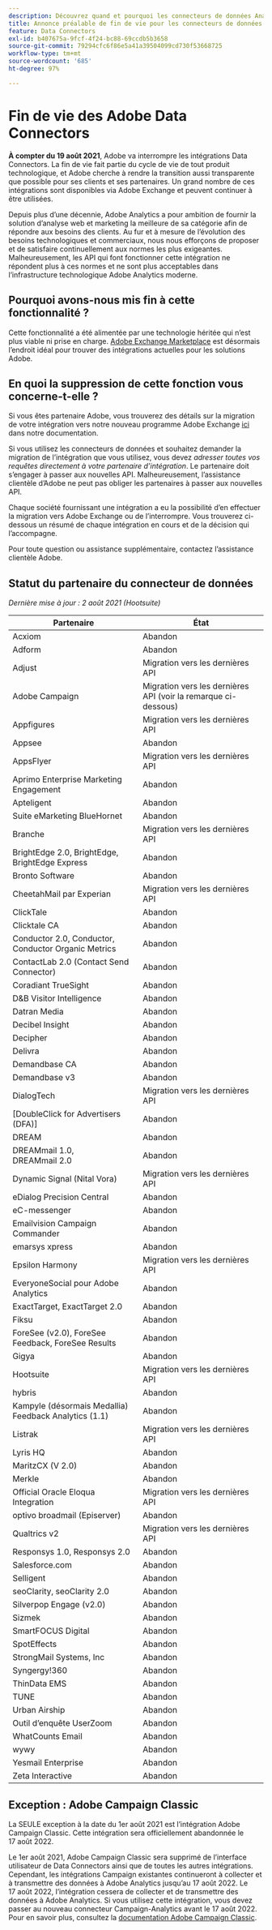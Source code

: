 ```yaml
---
description: Découvrez quand et pourquoi les connecteurs de données Analytics seront bientôt en fin de vie.
title: Annonce préalable de fin de vie pour les connecteurs de données Analytics
feature: Data Connectors
exl-id: b407675a-9fcf-4f24-bc88-69ccdb5b3658
source-git-commit: 79294cfc6f86e5a41a39504099cd730f53668725
workflow-type: tm+mt
source-wordcount: '685'
ht-degree: 97%

---
```


# Fin de vie des Adobe Data Connectors

**À compter du 19 août 2021**, Adobe va interrompre les intégrations Data Connectors. La fin de vie fait partie du cycle de vie de tout produit technologique, et Adobe cherche à rendre la transition aussi transparente que possible pour ses clients et ses partenaires. Un grand nombre de ces intégrations sont disponibles via Adobe Exchange et peuvent continuer à être utilisées.

Depuis plus d’une décennie, Adobe Analytics a pour ambition de fournir la solution d’analyse web et marketing la meilleure de sa catégorie afin de répondre aux besoins des clients. Au fur et à mesure de l’évolution des besoins technologiques et commerciaux, nous nous efforçons de proposer et de satisfaire continuellement aux normes les plus exigeantes.  Malheureusement, les API qui font fonctionner cette intégration ne répondent plus à ces normes et ne sont plus acceptables dans l’infrastructure technologique Adobe Analytics moderne.

## Pourquoi avons-nous mis fin à cette fonctionnalité ?

Cette fonctionnalité a été alimentée par une technologie héritée qui n’est plus viable ni prise en charge. [Adobe Exchange Marketplace](https://exchange.adobe.com/experiencecloud.analytics.html#product) est désormais l’endroit idéal pour trouver des intégrations actuelles pour les solutions Adobe.

## En quoi la suppression de cette fonction vous concerne-t-elle ?

Si vous êtes partenaire Adobe, vous trouverez des détails sur la migration de votre intégration vers notre nouveau programme Adobe Exchange [ici](https://adobeexchangeec.zendesk.com/hc/fr-fr/articles/360003867071-Adobe-Analytics-Integration-Tools) dans notre documentation.

Si vous utilisez les connecteurs de données et souhaitez demander la migration de l’intégration que vous utilisez, vous devez *adresser toutes vos requêtes directement à votre partenaire d’intégration*. Le partenaire doit s’engager à passer aux nouvelles API. Malheureusement, l’assistance clientèle d’Adobe ne peut pas obliger les partenaires à passer aux nouvelles API.

Chaque société fournissant une intégration a eu la possibilité d’en effectuer la migration vers Adobe Exchange ou de l’interrompre. Vous trouverez ci-dessous un résumé de chaque intégration en cours et de la décision qui l’accompagne.

Pour toute question ou assistance supplémentaire, contactez l’assistance clientèle Adobe.

## Statut du partenaire du connecteur de données

*Dernière mise à jour : 2 août 2021 (Hootsuite)*

| Partenaire | État |
| --- | --- |
| Acxiom | Abandon |
| Adform | Abandon |
| Adjust | Migration vers les dernières API |
| Adobe Campaign | Migration vers les dernières API (voir la remarque ci-dessous) |
| Appfigures | Migration vers les dernières API |
| Appsee | Abandon |
| AppsFlyer | Migration vers les dernières API |
| Aprimo Enterprise Marketing Engagement | Abandon |
| Apteligent | Abandon |
| Suite eMarketing BlueHornet | Abandon |
| Branche | Migration vers les dernières API |
| BrightEdge 2.0, BrightEdge, BrightEdge Express | Abandon |
| Bronto Software | Abandon |
| CheetahMail par Experian | Migration vers les dernières API |
| ClickTale | Abandon |
| Clicktale CA | Abandon |
| Conductor 2.0, Conductor, Conductor Organic Metrics | Abandon |
| ContactLab 2.0 (Contact Send Connector) | Abandon |
| Coradiant TrueSight | Abandon |
| D&amp;B Visitor Intelligence | Abandon |
| Datran Media | Abandon |
| Decibel Insight | Abandon |
| Decipher | Abandon |
| Delivra | Abandon |
| Demandbase CA | Abandon |
| Demandbase v3 | Abandon |
| DialogTech | Migration vers les dernières API |
| [DoubleClick for Advertisers (DFA)] | Abandon |
| DREAM | Abandon |
| DREAMmail 1.0, DREAMmail 2.0 | Abandon |
| Dynamic Signal (Nital Vora) | Migration vers les dernières API |
| eDialog Precision Central | Abandon |
| eC-messenger | Abandon |
| Emailvision Campaign Commander | Abandon |
| emarsys xpress | Abandon |
| Epsilon Harmony | Migration vers les dernières API |
| EveryoneSocial pour Adobe Analytics | Abandon |
| ExactTarget, ExactTarget 2.0 | Abandon |
| Fiksu | Abandon |
| ForeSee (v2.0), ForeSee Feedback, ForeSee Results | Abandon |
| Gigya | Abandon |
| Hootsuite | Migration vers les dernières API |
| hybris | Abandon |
| Kampyle (désormais Medallia) Feedback Analytics (1.1) | Abandon |
| Listrak | Migration vers les dernières API |
| Lyris HQ | Abandon |
| MaritzCX (V 2.0) | Abandon |
| Merkle | Abandon |
| Official Oracle Eloqua Integration | Migration vers les dernières API |
| optivo broadmail (Episerver) | Abandon |
| Qualtrics v2 | Migration vers les dernières API |
| Responsys 1.0, Responsys 2.0 | Abandon |
| Salesforce.com | Abandon |
| Selligent | Abandon |
| seoClarity, seoClarity 2.0 | Abandon |
| Silverpop Engage (v2.0) | Abandon |
| Sizmek | Abandon |
| SmartFOCUS Digital | Abandon |
| SpotEffects | Abandon |
| StrongMail Systems, Inc | Abandon |
| Syngergy!360 | Abandon |
| ThinData EMS | Abandon |
| TUNE | Abandon |
| Urban Airship | Abandon |
| Outil d’enquête UserZoom | Abandon |
| WhatCounts Email | Abandon |
| wywy | Abandon |
| Yesmail Enterprise | Abandon |
| Zeta Interactive | Abandon |

## Exception : Adobe Campaign Classic

La SEULE exception à la date du 1er août 2021 est l’intégration Adobe Campaign Classic. Cette intégration sera officiellement abandonnée le 17 août 2022.

Le 1er août 2021, Adobe Campaign Classic sera supprimé de l’interface utilisateur de Data Connectors ainsi que de toutes les autres intégrations. Cependant, les intégrations Campaign existantes continueront à collecter et à transmettre des données à Adobe Analytics jusqu’au 17 août 2022. Le 17 août 2022, l’intégration cessera de collecter et de transmettre des données à Adobe Analytics. Si vous utilisez cette intégration, vous devez passer au nouveau connecteur Campaign-Analytics avant le 17 août 2022. Pour en savoir plus, consultez la [documentation Adobe Campaign Classic](https://experienceleague.adobe.com/docs/campaign-classic/using/release-notes/aa-connector-migration.html?lang=fr).
